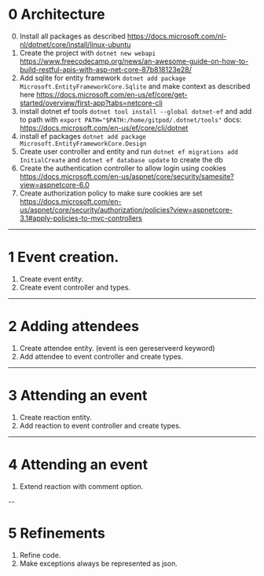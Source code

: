 # 0 Architecture
0. Install all packages as described https://docs.microsoft.com/nl-nl/dotnet/core/install/linux-ubuntu
1. Create the project with `dotnet new webapi` https://www.freecodecamp.org/news/an-awesome-guide-on-how-to-build-restful-apis-with-asp-net-core-87b818123e28/
2. Add sqlite for entity framework `dotnet add package Microsoft.EntityFrameworkCore.Sqlite` and make context as described here https://docs.microsoft.com/en-us/ef/core/get-started/overview/first-app?tabs=netcore-cli
3. install dotnet ef tools `dotnet tool install --global dotnet-ef` and add to path with `export PATH="$PATH:/home/gitpod/.dotnet/tools"` docs: https://docs.microsoft.com/en-us/ef/core/cli/dotnet
4. install ef packages `dotnet add package Microsoft.EntityFrameworkCore.Design`
5. Create user controller and entity and run `dotnet ef migrations add InitialCreate` and `dotnet ef database update` to create the db
6. Create the authentication controller to allow login using cookies https://docs.microsoft.com/en-us/aspnet/core/security/samesite?view=aspnetcore-6.0
7. Create authorization policy to make sure cookies are set https://docs.microsoft.com/en-us/aspnet/core/security/authorization/policies?view=aspnetcore-3.1#apply-policies-to-mvc-controllers

---

# 1 Event creation.
1. Create event entity.
2. Create event controller and types.

---

# 2 Adding attendees
1. Create attendee entity. (event is een gereserveerd keyword)
2. Add attendee to event controller and create types.

---

# 3 Attending an event
1. Create reaction entity.
2. Add reaction to event controller and create types.

---

# 4 Attending an event
1. Extend reaction with comment option.

--

# 5 Refinements
1. Refine code.
2. Make exceptions always be represented as json. 